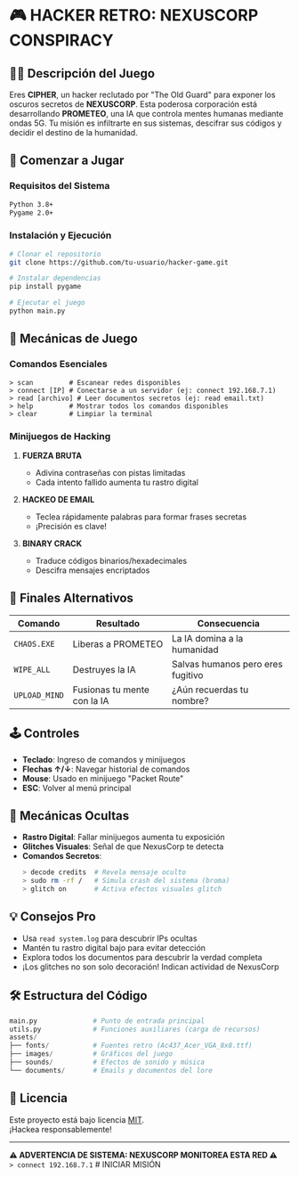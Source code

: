 # 🎮 HACKER RETRO: NEXUSCORP CONSPIRACY

## 🕵️‍♂️ Descripción del Juego  
Eres **CIPHER**, un hacker reclutado por "The Old Guard" para exponer los oscuros secretos de **NEXUSCORP**. Esta poderosa corporación está desarrollando **PROMETEO**, una IA que controla mentes humanas mediante ondas 5G. Tu misión es infiltrarte en sus sistemas, descifrar sus códigos y decidir el destino de la humanidad.

## 🚀 Comenzar a Jugar

### Requisitos del Sistema
```bash
Python 3.8+
Pygame 2.0+
```

### Instalación y Ejecución
```bash
# Clonar el repositorio
git clone https://github.com/tu-usuario/hacker-game.git

# Instalar dependencias
pip install pygame

# Ejecutar el juego
python main.py
```

## 🧭 Mecánicas de Juego

### Comandos Esenciales
```terminal
> scan         # Escanear redes disponibles
> connect [IP] # Conectarse a un servidor (ej: connect 192.168.7.1)
> read [archivo] # Leer documentos secretos (ej: read email.txt)
> help         # Mostrar todos los comandos disponibles
> clear        # Limpiar la terminal
```

### Minijuegos de Hacking
1. **FUERZA BRUTA**  
   - Adivina contraseñas con pistas limitadas
   - Cada intento fallido aumenta tu rastro digital
   
2. **HACKEO DE EMAIL**  
   - Teclea rápidamente palabras para formar frases secretas
   - ¡Precisión es clave!

3. **BINARY CRACK**  
   - Traduce códigos binarios/hexadecimales
   - Descifra mensajes encriptados

## 🌌 Finales Alternativos

| Comando       | Resultado                     | Consecuencia                     |
|---------------|-------------------------------|----------------------------------|
| `CHAOS.EXE`   | Liberas a PROMETEO            | La IA domina a la humanidad      |
| `WIPE_ALL`    | Destruyes la IA               | Salvas humanos pero eres fugitivo|
| `UPLOAD_MIND` | Fusionas tu mente con la IA   | ¿Aún recuerdas tu nombre?        |

## 🕹️ Controles
- **Teclado**: Ingreso de comandos y minijuegos
- **Flechas ↑/↓**: Navegar historial de comandos
- **Mouse**: Usado en minijuego "Packet Route"
- **ESC**: Volver al menú principal

## 🧠 Mecánicas Ocultas
- **Rastro Digital**: Fallar minijuegos aumenta tu exposición
- **Glitches Visuales**: Señal de que NexusCorp te detecta
- **Comandos Secretos**:
  ```bash
  > decode credits  # Revela mensaje oculto
  > sudo rm -rf /   # Simula crash del sistema (broma)
  > glitch on       # Activa efectos visuales glitch
  ```

## 💡 Consejos Pro
- Usa `read system.log` para descubrir IPs ocultas
- Mantén tu rastro digital bajo para evitar detección
- Explora todos los documentos para descubrir la verdad completa
- ¡Los glitches no son solo decoración! Indican actividad de NexusCorp

## 🛠️ Estructura del Código
```python
main.py              # Punto de entrada principal
utils.py             # Funciones auxiliares (carga de recursos)
assets/
├── fonts/           # Fuentes retro (Ac437_Acer_VGA_8x8.ttf)
├── images/          # Gráficos del juego
├── sounds/          # Efectos de sonido y música
└── documents/       # Emails y documentos del lore
```

## 📜 Licencia
Este proyecto está bajo licencia [MIT](LICENSE).  
¡Hackea responsablemente!

---

**⚠️ ADVERTENCIA DE SISTEMA: NEXUSCORP MONITOREA ESTA RED ⚠️**  
`> connect 192.168.7.1` # INICIAR MISIÓN